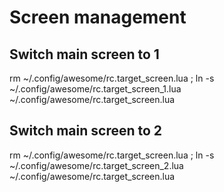 # Screen management

## Switch main screen to 1

   rm ~/.config/awesome/rc.target_screen.lua ; ln -s ~/.config/awesome/rc.target_screen_1.lua ~/.config/awesome/rc.target_screen.lua

## Switch main screen to 2 

   rm ~/.config/awesome/rc.target_screen.lua ; ln -s ~/.config/awesome/rc.target_screen_2.lua ~/.config/awesome/rc.target_screen.lua

